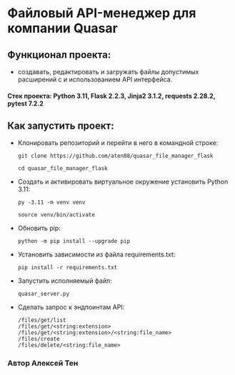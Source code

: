 # Файловый API-менеджер для компании Quasar
## Функционал проекта: 
- создавать, редактировать и загружать файлы допустимых расширений с и использованием API интерфейса.
#### Стек проекта: Python 3.11, Flask 2.2.3, Jinja2 3.1.2, requests 2.28.2, pytest 7.2.2
## Как запустить проект:
  - Клонировать репозиторий и перейти в него в командной строке:
    ```
    git clone https://github.com/aten88/quasar_file_manager_flask
    ```
    ```
    cd quasar_file_manager_flask
    ```
  - Cоздать и активировать виртуальное окружение установить Python 3.11:
    ```
    py -3.11 -m venv venv
    ```
    ```
    source venv/bin/activate
    ```
  - Обновить pip:
    ```
    python -m pip install --upgrade pip
    ```
  - Установить зависимости из файла requirements.txt:
    ```
    pip install -r requirements.txt
    ```
  - Запустить исполняемый файл:
    ```
    quasar_server.py
    ```
  - Сделать запрос к эндпоинтам API:
    ```
    /files/get/list
    /files/get/<string:extension>
    /files/get/<string:extension>/<string:file_name>
    /files/create
    /files/delete/<string:file_name>
    ```
### Автор Алексей Тен
